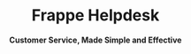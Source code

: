 <div align="center" markdown="1">

<h1>Frappe Helpdesk</h1>

**Customer Service, Made Simple and Effective**

</div>
